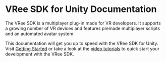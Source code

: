 # VRee SDK for Unity Documentation

The VRee SDK is a multiplayer plug-in made for VR developers. It supports a growing number of VR devices and features premade multiplayer scripts and an automated avatar system.

This documentation will get you up to speed with the VRee SDK for Unity. Visit [Getting Started](getting-started-installation.md) or take a look at the [video tutorials](https://developer.vree.world/trainingvideos) to quick start your development with the VRee SDK.
